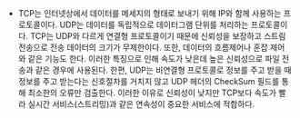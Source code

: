 - TCP는 인터넷상에서 데이터를 메세지의 형태로 보내기 위해 IP와 함께 사용하는 프로토콜이다. UDP는 데이터를 독립적으로 데이터그램 단위를 처리하는 프로토콜이다. TCP는 UDP와 다르게 연결형 프로토콜이기 때문에 신뢰성을 보장하고 스트림 전송으로 전송 데이터의 크기가 무제한이다. 또한, 데이터의 흐름제어나 혼잡 제어와 같은 기능도 한다. 이러한 특징으로 인해 속도가 낮은데 높은 신뢰성으로 파일 전송과 같은 경우에 사용된다. 한편, UDP는 비연결형 프로토콜로 정보를 주고 받을 때 정보를 주고 받는다는 신호절차를 거치지 않고 UDP 헤더의 CheckSum 필드를 통해 최소한의 오류만 검출한다. 이러한 이유로 신뢰성이 낮지만 TCP보다 속도가 빨라 실시간 서비스(스트리밍)과 같은 연속성이 중요한 서비스에 적합하다.
